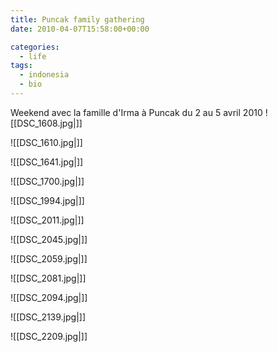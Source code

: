 ```yaml
---
title: Puncak family gathering
date: 2010-04-07T15:58:00+00:00

categories:
  - life
tags:
  - indonesia
  - bio
---
```


Weekend avec la famille d'Irma à Puncak du 2 au 5 avril 2010
![[DSC_1608.jpg|]]

![[DSC_1610.jpg|]]

![[DSC_1641.jpg|]]

![[DSC_1700.jpg|]]

![[DSC_1994.jpg|]]

![[DSC_2011.jpg|]]

![[DSC_2045.jpg|]]

![[DSC_2059.jpg|]]

![[DSC_2081.jpg|]]

![[DSC_2094.jpg|]]

![[DSC_2139.jpg|]]

![[DSC_2209.jpg|]]
